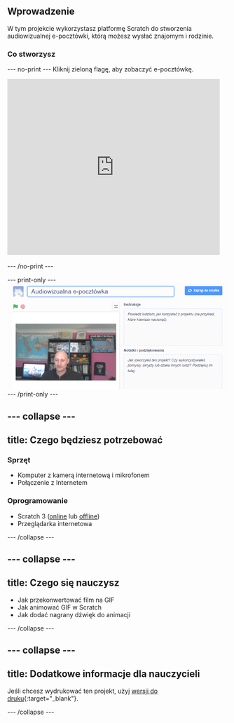 ## Wprowadzenie

W tym projekcie wykorzystasz platformę Scratch do stworzenia audiowizualnej e-pocztówki, którą możesz wysłać znajomym i rodzinie.

### Co stworzysz

--- no-print --- Kliknij zieloną flagę, aby zobaczyć e-pocztówkę. 
<iframe src="https://scratch.mit.edu/projects/419313682/embed" allowtransparency="true" width="485" height="402" frameborder="0" scrolling="no" allowfullscreen mark="crwd-mark"></iframe>

--- /no-print ---

--- print-only --- ![Complete project](images/showcase_static.png) --- /print-only ---

--- collapse ---
---
title: Czego będziesz potrzebować
---
### Sprzęt

- Komputer z kamerą internetową i mikrofonem
- Połączenie z Internetem

### Oprogramowanie

- Scratch 3 ([online](http://rpf.io/scratchon) lub [offline](http://rpf.io/scratchoff))
- Przeglądarka internetowa

--- /collapse ---

--- collapse ---
---
title: Czego się nauczysz
---

- Jak przekonwertować film na GIF
- Jak animować GIF w Scratch
- Jak dodać nagrany dźwięk do animacji

--- /collapse ---

--- collapse ---
---
title: Dodatkowe informacje dla nauczycieli
---

Jeśli chcesz wydrukować ten projekt, użyj [wersji do druku](https://projects.raspberrypi.org/pl-PL/projects/av-e-card/print){:target="_blank"}.

--- /collapse ---
